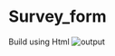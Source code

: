 # Survey_form
Build using Html
![output](https://user-images.githubusercontent.com/109327528/216656338-8d1670e8-ebe7-47b4-b368-e04f11f4fc36.png)
